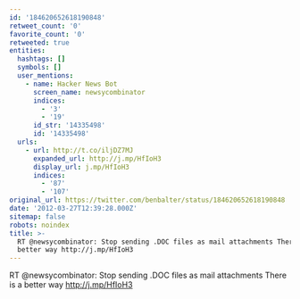 ```yaml
---
id: '184620652618190848'
retweet_count: '0'
favorite_count: '0'
retweeted: true
entities:
  hashtags: []
  symbols: []
  user_mentions:
    - name: Hacker News Bot
      screen_name: newsycombinator
      indices:
        - '3'
        - '19'
      id_str: '14335498'
      id: '14335498'
  urls:
    - url: http://t.co/iljDZ7MJ
      expanded_url: http://j.mp/HfIoH3
      display_url: j.mp/HfIoH3
      indices:
        - '87'
        - '107'
original_url: https://twitter.com/benbalter/status/184620652618190848
date: '2012-03-27T12:39:28.000Z'
sitemap: false
robots: noindex
title: >-
  RT @newsycombinator: Stop sending .DOC files as mail attachments There is a
  better way http://j.mp/HfIoH3
---
```


RT @newsycombinator: Stop sending .DOC files as mail attachments There is a better way http://j.mp/HfIoH3